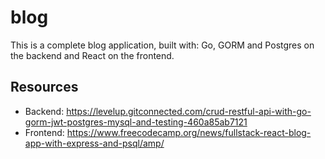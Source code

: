 # blog

This is a complete blog application, built with: Go, GORM and Postgres on the backend and React on the frontend.

## Resources

- Backend: https://levelup.gitconnected.com/crud-restful-api-with-go-gorm-jwt-postgres-mysql-and-testing-460a85ab7121
- Frontend: https://www.freecodecamp.org/news/fullstack-react-blog-app-with-express-and-psql/amp/
